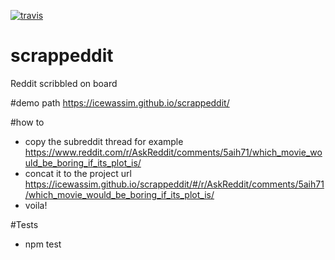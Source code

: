 

[![travis](https://travis-ci.org/icewassim/scrappeddit.svg?branch=master)](https://travis-ci.org/icewassim/scrappeddit)

# scrappeddit
Reddit scribbled on board

#demo path
https://icewassim.github.io/scrappeddit/

#how to
 - copy the subreddit thread for example https://www.reddit.com/r/AskReddit/comments/5aih71/which_movie_would_be_boring_if_its_plot_is/
 - concat it to the project url https://icewassim.github.io/scrappeddit/#/r/AskReddit/comments/5aih71/which_movie_would_be_boring_if_its_plot_is/
 - voila!

#Tests
 - npm test
